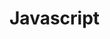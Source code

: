 # Javascript
> <script> 태그를 이용하면 자바스크립트 프로그램을 HTML 문서 대부분의 위치에 삽입할 수 있습니다. <br><br>
> 
#### 외부 스크립트 
> 자바스크립트 코드의 양이 많은 경우엔, 파일로 소분하여 저장할 수 있습니다. <br>
> 이렇게 분해해 놓은 각 파일은 src 속성을 사용해 HTML에 삽입합니다 <br> 
>   ## :warning:  <br>
>  * src 속성이 있으면 태그 내부의 코드는 무시됩니다. <br>
> * <script> 태그는 src 속성과 내부 코드를 동시에 가지지 못합니다. <br>
>  
>  ```c
> <script src="file.js">
>      alert(1); // src 속성이 사용되었으므로 이 코드는 무시됩니다.
> </script>
> ``` 
> <br>   
> * 역 따옴표(백틱, backtick) : `Hello` <br>
>       역 따옴표로 변수나 표현식을 감싼 후 ${…}안에 넣어주면, 아래와 같이 원하는 변수나 표현식을 문자열 중간에 손쉽게 넣을 수 있습니다. <br>
> 
>  ```c
> let name = "John";
> 
> // 변수를 문자열 중간에 삽입
> alert( `Hello, ${name}!` ); // Hello, John!
>
> // 표현식을 문자열 중간에 삽입
> alert( `the result is ${1 + 2}` ); // the result is 3
> ``` 
> <br> 
>  
> #### 세미콜론 
> 줄 바꿈이 있다면 세미콜론(semicolon)을 생략할 수 있습니다. <br>
> 아래 코드는 에러 없이 동작합니다.
>  ```c
> alert('Hello')
> alert('World')
> ```
>  <br>
> <br>
>
> #### 변수
> * var는 let과 거의 동일하게 동작합니다. var도 let처럼 변수를 선언하는 데 쓰이죠. 다만 var는 ‘오래된’ 방식입니다. <br>
> * 여러 단어를 조합하여 변수명을 만들 땐 카멜 표기법(camelCase)가 흔히 사용됩니다. 카멜 표기법은 단어를 차례대로 나열하면서 첫 단어를 제외한 각 단어의 첫 글자를 대문자로 작성합니다. myVeryLongName같이 말이죠. 
> <br>
>  
> #### 상수
> * 변화하지 않는 변수를 선언할 땐, let 대신 const를 사용합니다. <br>
> * const로 선언한 변수를 '상수(constant)'라고 부릅니다. 상수는 재할당할 수 없으므로 상수를 변경하려고 하면 에러가 발생합니다.
> ```c
> const myBirthday = '18.04.1982';
> myBirthday = '01.01.2001'; // error, can't reassign the constant!
> ```  
> <br>
>
> #### undefined 값
> * undefined 값도 null 값처럼 자신만의 자료형을 형성합니다.
> * undefined는 '값이 할당되지 않은 상태’를 나타낼 때 사용합니다.
> * 변수는 선언했지만, 값을 할당하지 않았다면 해당 변수에 undefined가 자동으로 할당됩니다.
> ```c
> let age;
> alert(age); // 'undefined'가 출력됩니다.
> ``` 
> <br>
> <br>
>
> #### null 값
> * null 값은 지금까지 소개한 자료형 중 어느 자료형에도 속하지 않는 값입니다.
> * null 값은 오로지 null 값만 포함하는 별도의 자료형을 만듭니다.
> * null의 typeof 연산은 "object"인데, 이는 언어상 오류입니다. null은 객체가 아닙니다.
>
> <br><br>
>
> - 객체(object)형은 특수한 자료형입니다.
> 객체형을 제외한 다른 자료형은 문자열이든 숫자든 한 가지만 표현할 수 있기 때문에 원시(primitive) 자료형이라 부릅니다. 반면 객체는 데이터 컬렉션이나 복잡한 개체(entity)를 표현할 수 있습니다. <br>
> - 심볼(symbol)형은 객체의 고유한 식별자(unique identifier)를 만들 때 사용됩니다. 
> 
> <br>
>
> #### typeof 연산자
> * typeof 연산자는 인수의 자료형을 반환합니다. 자료형에 따라 처리 방식을 다르게 하고 싶거나 변수의 자료형을 빠르게 알아내고자 할 때 유용합니다.
> * typeof 연산자는 두 가지 형태의 문법을 지원합니다.
> 1. 연산자: typeof x
> 2. 함수: typeof(x) <br>
> 괄호가 있든 없든 결과가 동일합니다. <br>
> typeof x를 호출하면 인수의 자료형을 나타내는 문자열을 반환합니다.
> ```c
> ypeof undefined // "undefined"
>
> typeof 0 // "number"
>
> typeof 10n // "bigint"
>
> typeof true // "boolean"
> 
> typeof "foo" // "string"
>
> typeof Symbol("id") // "symbol"
>
> typeof Math // "object"  (1)
>
> typeof null // "object"  (2)
>
> typeof alert // "function"  (3)
> ``` 
>
> <br> <br>
>
> #### alert
> * alert 함수는 앞선 예제에서 살펴본 바 있습니다. 이 함수가 실행되면 사용자가 ‘확인(OK)’ 버튼을 누를 때까지 메시지를 보여주는 창이 계속 떠있게 됩니다.
>
> <br> <br>
>
> #### prompt
> * 브라우저에서 제공하는 prompt 함수는 두 개의 인수를 받습니다.
> * 함수가 실행되면 텍스트 메시지와 입력 필드(input field), 확인(OK) 및 취소(Cancel) 버튼이 있는 모달 창을 띄워줍니다.
>
> ```c
> result = prompt(title, [default]);
> ``` 
> title : 사용자에게 보여줄 문자열 <br>
> default : 입력 필드의 초깃값(선택값) <br>
